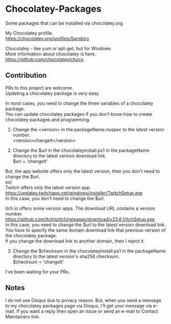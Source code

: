 # Chocolatey-Packages
Some packages that can be installed via chocolatey.org

My Chocolatey profile.  
https://chocolatey.org/profiles/Sanshiro

Chocolatey - like yum or apt-get, but for Windows  
More information about chocolatey is here.  
https://github.com/chocolatey/choco

## Contribution
PRs to this project are welcome.  
Updating a chocolatey package is very easy.

In most cases, you need to change the three variables of a chocolatey package.  
You can update chocolatey packages if you don't know how to create chocolatey packages and programming.

1. Change the &lt;version&gt; in the packageName.nuspec to the latest version number.  
&lt;version&gt;changeIt&lt;/version&gt;

2. Change the $url in the chocolateyinstall.ps1 in the packageName directory to the latest version download link.  
$url = 'changeIt'

But, the app website offers only the latest version, then you don't need to change the $url.  
ex)   
Twitch offers only the latest version app.  
https://updates.twitchapp.net/windows/installer/TwitchSetup.exe  
In this case, you don't need to change the $url.

itch.io offers some version apps. The download URL contains a version number.  
https://github.com/itchio/itch/releases/download/v23.6.1/itchSetup.exe  
In this case, you need to change the $url to the latest version download link.  
You have to specify the same domain download link that previous version of the chocolatey package.  
If you change the download link to another domain, then I reject it.

3. Change the $checksum in the chocolateyinstall.ps1 in the packageName directory to the latest version's sha256 checksum.  
$checksum = 'changeIt'

I've been waiting for your PRs.

## Notes
I do not use Disqus due to privacy reason.
But, when you send a message to my chocolatey packages page via Disqus, I'll get your message via e-mail.
If you want a reply then open an issue or send an e-mail to Contact Maintainers link.

